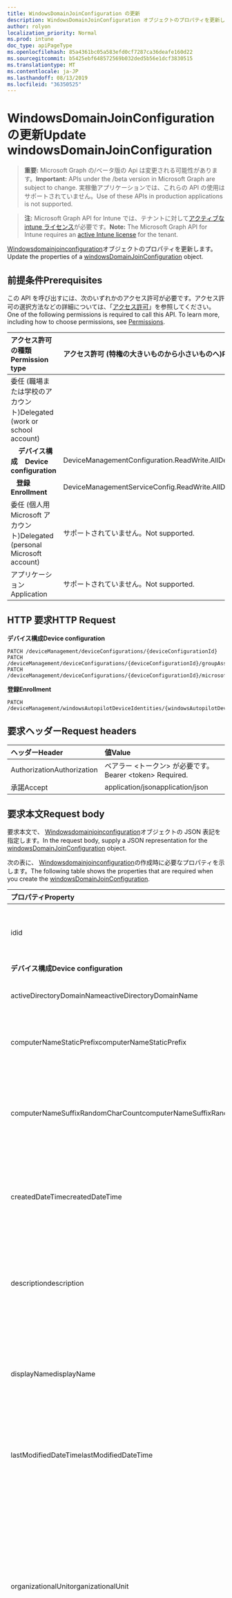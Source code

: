 ```yaml
---
title: WindowsDomainJoinConfiguration の更新
description: WindowsDomainJoinConfiguration オブジェクトのプロパティを更新します。
author: rolyon
localization_priority: Normal
ms.prod: intune
doc_type: apiPageType
ms.openlocfilehash: 85a4361bc05a583efd0cf7287ca36deafe160d22
ms.sourcegitcommit: b5425ebf648572569b032ded5b56e1dcf3830515
ms.translationtype: MT
ms.contentlocale: ja-JP
ms.lasthandoff: 08/13/2019
ms.locfileid: "36350525"
---
```

# <a name="update-windowsdomainjoinconfiguration"></a><span data-ttu-id="c9279-103">WindowsDomainJoinConfiguration の更新</span><span class="sxs-lookup"><span data-stu-id="c9279-103">Update windowsDomainJoinConfiguration</span></span>

> <span data-ttu-id="c9279-104">**重要:** Microsoft Graph の/ベータ版の Api は変更される可能性があります。</span><span class="sxs-lookup"><span data-stu-id="c9279-104">**Important:** APIs under the /beta version in Microsoft Graph are subject to change.</span></span> <span data-ttu-id="c9279-105">実稼働アプリケーションでは、これらの API の使用はサポートされていません。</span><span class="sxs-lookup"><span data-stu-id="c9279-105">Use of these APIs in production applications is not supported.</span></span>

> <span data-ttu-id="c9279-106">**注:** Microsoft Graph API for Intune では、テナントに対して[アクティブな intune ライセンス](https://go.microsoft.com/fwlink/?linkid=839381)が必要です。</span><span class="sxs-lookup"><span data-stu-id="c9279-106">**Note:** The Microsoft Graph API for Intune requires an [active Intune license](https://go.microsoft.com/fwlink/?linkid=839381) for the tenant.</span></span>

<span data-ttu-id="c9279-107">[Windowsdomainjoinconfiguration](../resources/intune-shared-windowsdomainjoinconfiguration.md)オブジェクトのプロパティを更新します。</span><span class="sxs-lookup"><span data-stu-id="c9279-107">Update the properties of a [windowsDomainJoinConfiguration](../resources/intune-shared-windowsdomainjoinconfiguration.md) object.</span></span>
## <a name="prerequisites"></a><span data-ttu-id="c9279-108">前提条件</span><span class="sxs-lookup"><span data-stu-id="c9279-108">Prerequisites</span></span>
<span data-ttu-id="c9279-p102">この API を呼び出すには、次のいずれかのアクセス許可が必要です。アクセス許可の選択方法などの詳細については、「[アクセス許可](/graph/permissions-reference)」を参照してください。</span><span class="sxs-lookup"><span data-stu-id="c9279-p102">One of the following permissions is required to call this API. To learn more, including how to choose permissions, see [Permissions](/graph/permissions-reference).</span></span>

|<span data-ttu-id="c9279-111">アクセス許可の種類</span><span class="sxs-lookup"><span data-stu-id="c9279-111">Permission type</span></span>|<span data-ttu-id="c9279-112">アクセス許可 (特権の大きいものから小さいものへ)</span><span class="sxs-lookup"><span data-stu-id="c9279-112">Permissions (from most to least privileged)</span></span>|
|:---|:---|
|<span data-ttu-id="c9279-113">委任 (職場または学校のアカウント)</span><span class="sxs-lookup"><span data-stu-id="c9279-113">Delegated (work or school account)</span></span>||
| <span data-ttu-id="c9279-114">&nbsp; &nbsp; **デバイス構成**</span><span class="sxs-lookup"><span data-stu-id="c9279-114">&nbsp; &nbsp; **Device configuration**</span></span> | <span data-ttu-id="c9279-115">DeviceManagementConfiguration.ReadWrite.All</span><span class="sxs-lookup"><span data-stu-id="c9279-115">DeviceManagementConfiguration.ReadWrite.All</span></span> |
| <span data-ttu-id="c9279-116">&nbsp;&nbsp; **登録**</span><span class="sxs-lookup"><span data-stu-id="c9279-116">&nbsp; &nbsp; **Enrollment**</span></span> | <span data-ttu-id="c9279-117">DeviceManagementServiceConfig.ReadWrite.All</span><span class="sxs-lookup"><span data-stu-id="c9279-117">DeviceManagementServiceConfig.ReadWrite.All</span></span>|
|<span data-ttu-id="c9279-118">委任 (個人用 Microsoft アカウント)</span><span class="sxs-lookup"><span data-stu-id="c9279-118">Delegated (personal Microsoft account)</span></span>|<span data-ttu-id="c9279-119">サポートされていません。</span><span class="sxs-lookup"><span data-stu-id="c9279-119">Not supported.</span></span>|
|<span data-ttu-id="c9279-120">アプリケーション</span><span class="sxs-lookup"><span data-stu-id="c9279-120">Application</span></span>|<span data-ttu-id="c9279-121">サポートされていません。</span><span class="sxs-lookup"><span data-stu-id="c9279-121">Not supported.</span></span>|

## <a name="http-request"></a><span data-ttu-id="c9279-122">HTTP 要求</span><span class="sxs-lookup"><span data-stu-id="c9279-122">HTTP Request</span></span>

<span data-ttu-id="c9279-123">**デバイス構成**</span><span class="sxs-lookup"><span data-stu-id="c9279-123">**Device configuration**</span></span>
<!-- {
  "blockType": "ignored"
}
-->
``` http
PATCH /deviceManagement/deviceConfigurations/{deviceConfigurationId}
PATCH /deviceManagement/deviceConfigurations/{deviceConfigurationId}/groupAssignments/{deviceConfigurationGroupAssignmentId}/deviceConfiguration
PATCH /deviceManagement/deviceConfigurations/{deviceConfigurationId}/microsoft.graph.windowsDomainJoinConfiguration/networkAccessConfigurations/{deviceConfigurationId}
```

<span data-ttu-id="c9279-124">**登録**</span><span class="sxs-lookup"><span data-stu-id="c9279-124">**Enrollment**</span></span>
<!-- {
  "blockType": "ignored"
}
-->
``` http
PATCH /deviceManagement/windowsAutopilotDeviceIdentities/{windowsAutopilotDeviceIdentityId}/deploymentProfile/microsoft.graph.activeDirectoryWindowsAutopilotDeploymentProfile/domainJoinConfiguration
```

## <a name="request-headers"></a><span data-ttu-id="c9279-125">要求ヘッダー</span><span class="sxs-lookup"><span data-stu-id="c9279-125">Request headers</span></span>
|<span data-ttu-id="c9279-126">ヘッダー</span><span class="sxs-lookup"><span data-stu-id="c9279-126">Header</span></span>|<span data-ttu-id="c9279-127">値</span><span class="sxs-lookup"><span data-stu-id="c9279-127">Value</span></span>|
|:---|:---|
|<span data-ttu-id="c9279-128">Authorization</span><span class="sxs-lookup"><span data-stu-id="c9279-128">Authorization</span></span>|<span data-ttu-id="c9279-129">ベアラー &lt;トークン&gt; が必要です。</span><span class="sxs-lookup"><span data-stu-id="c9279-129">Bearer &lt;token&gt; Required.</span></span>|
|<span data-ttu-id="c9279-130">承諾</span><span class="sxs-lookup"><span data-stu-id="c9279-130">Accept</span></span>|<span data-ttu-id="c9279-131">application/json</span><span class="sxs-lookup"><span data-stu-id="c9279-131">application/json</span></span>|

## <a name="request-body"></a><span data-ttu-id="c9279-132">要求本文</span><span class="sxs-lookup"><span data-stu-id="c9279-132">Request body</span></span>
<span data-ttu-id="c9279-133">要求本文で、 [Windowsdomainjoinconfiguration](../resources/intune-shared-windowsdomainjoinconfiguration.md)オブジェクトの JSON 表記を指定します。</span><span class="sxs-lookup"><span data-stu-id="c9279-133">In the request body, supply a JSON representation for the [windowsDomainJoinConfiguration](../resources/intune-shared-windowsdomainjoinconfiguration.md) object.</span></span>

<span data-ttu-id="c9279-134">次の表に、 [Windowsdomainjoinconfiguration](../resources/intune-shared-windowsdomainjoinconfiguration.md)の作成時に必要なプロパティを示します。</span><span class="sxs-lookup"><span data-stu-id="c9279-134">The following table shows the properties that are required when you create the [windowsDomainJoinConfiguration](../resources/intune-shared-windowsdomainjoinconfiguration.md).</span></span>

|<span data-ttu-id="c9279-135">プロパティ</span><span class="sxs-lookup"><span data-stu-id="c9279-135">Property</span></span>|<span data-ttu-id="c9279-136">型</span><span class="sxs-lookup"><span data-stu-id="c9279-136">Type</span></span>|<span data-ttu-id="c9279-137">説明</span><span class="sxs-lookup"><span data-stu-id="c9279-137">Description</span></span>|
|:---|:---|:---|
|<span data-ttu-id="c9279-138">id</span><span class="sxs-lookup"><span data-stu-id="c9279-138">id</span></span>|<span data-ttu-id="c9279-139">文字列</span><span class="sxs-lookup"><span data-stu-id="c9279-139">String</span></span>|<span data-ttu-id="c9279-140">エンティティのキー。</span><span class="sxs-lookup"><span data-stu-id="c9279-140">Key of the entity.</span></span> <span data-ttu-id="c9279-141">[deviceConfiguration](../resources/intune-deviceconfig-deviceconfiguration.md) から継承します</span><span class="sxs-lookup"><span data-stu-id="c9279-141">Inherited from [deviceConfiguration](../resources/intune-deviceconfig-deviceconfiguration.md)</span></span>|
|<span data-ttu-id="c9279-142">**デバイス構成**</span><span class="sxs-lookup"><span data-stu-id="c9279-142">**Device configuration**</span></span>|
|<span data-ttu-id="c9279-143">activeDirectoryDomainName</span><span class="sxs-lookup"><span data-stu-id="c9279-143">activeDirectoryDomainName</span></span>|<span data-ttu-id="c9279-144">String</span><span class="sxs-lookup"><span data-stu-id="c9279-144">String</span></span>|<span data-ttu-id="c9279-145">参加する Active Directory ドメイン名。</span><span class="sxs-lookup"><span data-stu-id="c9279-145">Active Directory domain name to join.</span></span>|
|<span data-ttu-id="c9279-146">computerNameStaticPrefix</span><span class="sxs-lookup"><span data-stu-id="c9279-146">computerNameStaticPrefix</span></span>|<span data-ttu-id="c9279-147">String</span><span class="sxs-lookup"><span data-stu-id="c9279-147">String</span></span>|<span data-ttu-id="c9279-148">コンピューター名に使用する固定のプレフィックス。</span><span class="sxs-lookup"><span data-stu-id="c9279-148">Fixed prefix to be used for computer name.</span></span>|
|<span data-ttu-id="c9279-149">computerNameSuffixRandomCharCount</span><span class="sxs-lookup"><span data-stu-id="c9279-149">computerNameSuffixRandomCharCount</span></span>|<span data-ttu-id="c9279-150">Int32</span><span class="sxs-lookup"><span data-stu-id="c9279-150">Int32</span></span>|<span data-ttu-id="c9279-151">コンピューター名のサフィックスとして使用される動的に生成される文字。</span><span class="sxs-lookup"><span data-stu-id="c9279-151">Dynamically generated characters used as suffix for computer name.</span></span> <span data-ttu-id="c9279-152">有効な値は 3 ~ 14</span><span class="sxs-lookup"><span data-stu-id="c9279-152">Valid values 3 to 14</span></span>|
|<span data-ttu-id="c9279-153">createdDateTime</span><span class="sxs-lookup"><span data-stu-id="c9279-153">createdDateTime</span></span>|<span data-ttu-id="c9279-154">DateTimeOffset</span><span class="sxs-lookup"><span data-stu-id="c9279-154">DateTimeOffset</span></span>|<span data-ttu-id="c9279-155">オブジェクトが作成された DateTime。</span><span class="sxs-lookup"><span data-stu-id="c9279-155">DateTime the object was created.</span></span> <span data-ttu-id="c9279-156">[deviceConfiguration](../resources/intune-deviceconfig-deviceconfiguration.md) から継承します</span><span class="sxs-lookup"><span data-stu-id="c9279-156">Inherited from [deviceConfiguration](../resources/intune-deviceconfig-deviceconfiguration.md)</span></span>|
|<span data-ttu-id="c9279-157">description</span><span class="sxs-lookup"><span data-stu-id="c9279-157">description</span></span>|<span data-ttu-id="c9279-158">String</span><span class="sxs-lookup"><span data-stu-id="c9279-158">String</span></span>|<span data-ttu-id="c9279-159">管理者が指定した、デバイス構成についての説明。</span><span class="sxs-lookup"><span data-stu-id="c9279-159">Admin provided description of the Device Configuration.</span></span> <span data-ttu-id="c9279-160">[deviceConfiguration](../resources/intune-deviceconfig-deviceconfiguration.md) から継承します</span><span class="sxs-lookup"><span data-stu-id="c9279-160">Inherited from [deviceConfiguration](../resources/intune-deviceconfig-deviceconfiguration.md)</span></span>|
|<span data-ttu-id="c9279-161">displayName</span><span class="sxs-lookup"><span data-stu-id="c9279-161">displayName</span></span>|<span data-ttu-id="c9279-162">String</span><span class="sxs-lookup"><span data-stu-id="c9279-162">String</span></span>|<span data-ttu-id="c9279-163">管理者が指定した、デバイス構成の名前。</span><span class="sxs-lookup"><span data-stu-id="c9279-163">Admin provided name of the device configuration.</span></span> <span data-ttu-id="c9279-164">[deviceConfiguration](../resources/intune-deviceconfig-deviceconfiguration.md) から継承します</span><span class="sxs-lookup"><span data-stu-id="c9279-164">Inherited from [deviceConfiguration](../resources/intune-deviceconfig-deviceconfiguration.md)</span></span>|
|<span data-ttu-id="c9279-165">lastModifiedDateTime</span><span class="sxs-lookup"><span data-stu-id="c9279-165">lastModifiedDateTime</span></span>|<span data-ttu-id="c9279-166">DateTimeOffset</span><span class="sxs-lookup"><span data-stu-id="c9279-166">DateTimeOffset</span></span>|<span data-ttu-id="c9279-167">オブジェクトの最終更新の DateTime。</span><span class="sxs-lookup"><span data-stu-id="c9279-167">DateTime the object was last modified.</span></span> <span data-ttu-id="c9279-168">[deviceConfiguration](../resources/intune-deviceconfig-deviceconfiguration.md) から継承します</span><span class="sxs-lookup"><span data-stu-id="c9279-168">Inherited from [deviceConfiguration](../resources/intune-deviceconfig-deviceconfiguration.md)</span></span>|
|<span data-ttu-id="c9279-169">organizationalUnit</span><span class="sxs-lookup"><span data-stu-id="c9279-169">organizationalUnit</span></span>|<span data-ttu-id="c9279-170">String</span><span class="sxs-lookup"><span data-stu-id="c9279-170">String</span></span>|<span data-ttu-id="c9279-171">コンピューターアカウントを作成する組織単位 (OU)。</span><span class="sxs-lookup"><span data-stu-id="c9279-171">Organizational unit (OU) where the computer account will be created.</span></span> <span data-ttu-id="c9279-172">このパラメーターが NULL の場合は、既知のコンピューターオブジェクトコンテナーがドメイン内で公開されているものとして使用されます。</span><span class="sxs-lookup"><span data-stu-id="c9279-172">If this parameter is NULL, the well known computer object container will be used as published in the domain.</span></span>|
|<span data-ttu-id="c9279-173">roleScopeTagIds</span><span class="sxs-lookup"><span data-stu-id="c9279-173">roleScopeTagIds</span></span>|<span data-ttu-id="c9279-174">文字列コレクション</span><span class="sxs-lookup"><span data-stu-id="c9279-174">String collection</span></span>|<span data-ttu-id="c9279-175">このエンティティインスタンスの範囲タグのリスト。</span><span class="sxs-lookup"><span data-stu-id="c9279-175">List of Scope Tags for this Entity instance.</span></span> <span data-ttu-id="c9279-176">[deviceConfiguration](../resources/intune-deviceconfig-deviceconfiguration.md) から継承します</span><span class="sxs-lookup"><span data-stu-id="c9279-176">Inherited from [deviceConfiguration](../resources/intune-deviceconfig-deviceconfiguration.md)</span></span>|
|<span data-ttu-id="c9279-177">supportsScopeTags</span><span class="sxs-lookup"><span data-stu-id="c9279-177">supportsScopeTags</span></span>|<span data-ttu-id="c9279-178">Boolean</span><span class="sxs-lookup"><span data-stu-id="c9279-178">Boolean</span></span>|<span data-ttu-id="c9279-179">基になるデバイス構成がスコープタグの割り当てをサポートしているかどうかを示します。</span><span class="sxs-lookup"><span data-stu-id="c9279-179">Indicates whether or not the underlying Device Configuration supports the assignment of scope tags.</span></span> <span data-ttu-id="c9279-180">この値が false である場合、ScopeTags プロパティへの割り当ては許可されません。エンティティは、スコープを持つユーザーには表示されません。</span><span class="sxs-lookup"><span data-stu-id="c9279-180">Assigning to the ScopeTags property is not allowed when this value is false and entities will not be visible to scoped users.</span></span> <span data-ttu-id="c9279-181">これは Silverlight で作成された従来のポリシーに対して実行され、Azure ポータルでポリシーを削除して再作成することによって解決できます。</span><span class="sxs-lookup"><span data-stu-id="c9279-181">This occurs for Legacy policies created in Silverlight and can be resolved by deleting and recreating the policy in the Azure Portal.</span></span> <span data-ttu-id="c9279-182">このプロパティに値を設定するには、 SetExtrusionDirection メソッドを適用します。</span><span class="sxs-lookup"><span data-stu-id="c9279-182">This property is read-only.</span></span> <span data-ttu-id="c9279-183">[deviceConfiguration](../resources/intune-deviceconfig-deviceconfiguration.md) から継承します</span><span class="sxs-lookup"><span data-stu-id="c9279-183">Inherited from [deviceConfiguration](../resources/intune-deviceconfig-deviceconfiguration.md)</span></span>|
|<span data-ttu-id="c9279-184">version</span><span class="sxs-lookup"><span data-stu-id="c9279-184">version</span></span>|<span data-ttu-id="c9279-185">Int32</span><span class="sxs-lookup"><span data-stu-id="c9279-185">Int32</span></span>|<span data-ttu-id="c9279-186">デバイス構成のバージョン。</span><span class="sxs-lookup"><span data-stu-id="c9279-186">Version of the device configuration.</span></span> <span data-ttu-id="c9279-187">[deviceConfiguration](../resources/intune-deviceconfig-deviceconfiguration.md) から継承します</span><span class="sxs-lookup"><span data-stu-id="c9279-187">Inherited from [deviceConfiguration](../resources/intune-deviceconfig-deviceconfiguration.md)</span></span>|



<span data-ttu-id="c9279-188">注: 要求本文のプロパティのサポートは、呼び出しのコンテキストによって異なります。</span><span class="sxs-lookup"><span data-stu-id="c9279-188">Note: Request body properties support depends on the context of the call.</span></span>  <span data-ttu-id="c9279-189">すべてのプロパティがすべてのワークフローに適切なわけではありません。</span><span class="sxs-lookup"><span data-stu-id="c9279-189">Not all properties are appropriate for all workflows.</span></span>

## <a name="response"></a><span data-ttu-id="c9279-190">応答</span><span class="sxs-lookup"><span data-stu-id="c9279-190">Response</span></span>
<span data-ttu-id="c9279-191">成功した場合、このメソッド`200 OK`は応答コードと、応答本文で更新された[Windowsdomainjoinconfiguration](../resources/intune-shared-windowsdomainjoinconfiguration.md)オブジェクトを返します。</span><span class="sxs-lookup"><span data-stu-id="c9279-191">If successful, this method returns a `200 OK` response code and an updated [windowsDomainJoinConfiguration](../resources/intune-shared-windowsdomainjoinconfiguration.md) object in the response body.</span></span>

## <a name="example"></a><span data-ttu-id="c9279-192">例</span><span class="sxs-lookup"><span data-stu-id="c9279-192">Example</span></span>
### <a name="request"></a><span data-ttu-id="c9279-193">要求</span><span class="sxs-lookup"><span data-stu-id="c9279-193">Request</span></span>
<span data-ttu-id="c9279-194">以下は、要求の例です。</span><span class="sxs-lookup"><span data-stu-id="c9279-194">Here is an example of the request.</span></span>
``` http
PATCH https://graph.microsoft.com/beta/deviceManagement/deviceConfigurations/{deviceConfigurationId}
Content-type: application/json
Content-length: 344

{
  "lastModifiedDateTime": "2017-01-01T00:00:35.1329464-08:00",
  "description": "Description value",
  "displayName": "Display Name value",
  "version": 7,
  "computerNameStaticPrefix": "Computer Name Static Prefix value",
  "computerNameSuffixRandomCharCount": 1,
  "activeDirectoryDomainName": "Active Directory Domain Name value"
}
```

### <a name="response"></a><span data-ttu-id="c9279-195">応答</span><span class="sxs-lookup"><span data-stu-id="c9279-195">Response</span></span>
<span data-ttu-id="c9279-196">以下は、応答の例です。</span><span class="sxs-lookup"><span data-stu-id="c9279-196">Here is an example of the response.</span></span> <span data-ttu-id="c9279-197">注: 簡潔にするために、ここに示す応答オブジェクトは切り詰められている場合があります。</span><span class="sxs-lookup"><span data-stu-id="c9279-197">Note: The response object shown here may be truncated for brevity.</span></span> <span data-ttu-id="c9279-198">実際の呼び出しによって返されるプロパティは、コンテキストに応じて異なります。</span><span class="sxs-lookup"><span data-stu-id="c9279-198">Properties returned by actual calls vary according to the context.</span></span>
``` http
HTTP/1.1 200 OK
Content-Type: application/json
Content-Length: 521

{
  "@odata.type": "#microsoft.graph.windowsDomainJoinConfiguration",
  "id": "40118d08-8d08-4011-088d-1140088d1140",
  "lastModifiedDateTime": "2017-01-01T00:00:35.1329464-08:00",
  "createdDateTime": "2017-01-01T00:02:43.5775965-08:00",
  "description": "Description value",
  "displayName": "Display Name value",
  "version": 7,
  "computerNameStaticPrefix": "Computer Name Static Prefix value",
  "computerNameSuffixRandomCharCount": 1,
  "activeDirectoryDomainName": "Active Directory Domain Name value"
}
```






